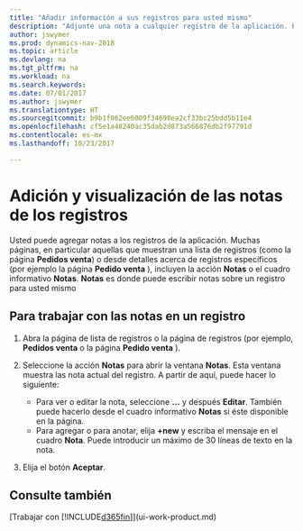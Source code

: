 ```yaml
---
title: "Añadir información a sus registros para usted mismo"
description: "Adjunte una nota a cualquier registro de la aplicación. Por ejemplo, si tiene información adicional sobre un pedido de venta que no se ajusta a ninguno de los campos del pedido de venta, puede escribir una nota."
author: jswymer
ms.prod: dynamics-nav-2018
ms.topic: article
ms.devlang: na
ms.tgt_pltfrm: na
ms.workload: na
ms.search.keywords: 
ms.date: 07/01/2017
ms.author: jswymer
ms.translationtype: HT
ms.sourcegitcommit: b9b1f062ee6009f34698ea2cf33bc25bdd5b11e4
ms.openlocfilehash: cf5e1a48240ac35dab2d873a566876db2f97791d
ms.contentlocale: es-mx
ms.lasthandoff: 10/23/2017

---
```

# <a name="adding-and-viewing-notes-on-records"></a>Adición y visualización de las notas de los registros
 Usted <!--OnPrem and your colleagues -->puede agregar notas a los registros de la aplicación. Muchas páginas, en particular aquellas que muestran una lista de registros (como la página **Pedidos venta**) o desde detalles acerca de registros específicos (por ejemplo la página **Pedido venta** ), incluyen la acción **Notas** o el cuadro informativo **Notas**. **Notas** es donde puede escribir notas sobre un registro para usted mismo<!--OnPrem or others, and where you can view notes to you from others. For example, a note could be a general comment or processing instruction to your colleague, who can then respond to your note using their own **Notes**. Or, your colleague can add a note that gives you extra information about a sales order that is not covered by the information on the sales order. These notes and correspondences will follow the record as it is processed in the company.-->

<!--OnPrem
> [!NOTE]  
>  You can only select one recipient of the note.-->  
  
## <a name="to-work-with-notes-on-a-record"></a>Para trabajar con las notas en un registro 
  
1.  Abra la página de lista de registros o la página de registros (por ejemplo, **Pedidos venta** o la página **Pedido venta** ).  
  
    <!-- If **Notes** is not visible on the page, then you can customize the page to display the Notes FactBox. -->
  
2.  Seleccione la acción **Notas** para abrir la ventana **Notas**. Esta ventana muestra las nota actual del registro. A partir de aquí, puede hacer lo siguiente:

    -   Para ver o editar la nota, seleccione **…** y después **Editar**. También puede hacerlo desde el cuadro informativo **Notas** si éste disponible en la página.
    -   Para agregar o para anotar, elija **+new** y escriba el mensaje en el cuadro **Nota**. Puede introducir un máximo de 30 líneas de texto en la nota. 
  
<!-- 5.  In the **To** field, enter a user ID (your own or someone else’s) to indicate who the note is for.  
  
6.  Select the **Notify** field if you want to send a notification to the user in the **To** field. 
  
     If **Notify** is selected, the note will be sent as a notification to the user's **My Notifications** on the Role Center.  -->
  
3.  Elija el botón **Aceptar**.  

## <a name="see-also"></a>Consulte también
[Trabajar con [!INCLUDE[d365fin](includes/d365fin_md.md)]](ui-work-product.md)  
